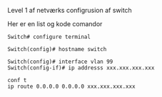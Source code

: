 <h> Level 1 af netværks configrusion af switch </H>

<p> Her er en list og kode comandor  </p>

```
Switch# configure terminal

Switch(config)# hostname switch

Switch(config)# interface vlan 99
Switch(config-if)# ip addresss xxx.xxx.xxx.xxx

conf t
ip route 0.0.0.0 0.0.0.0 xxx.xxx.xxx.xxx

```
